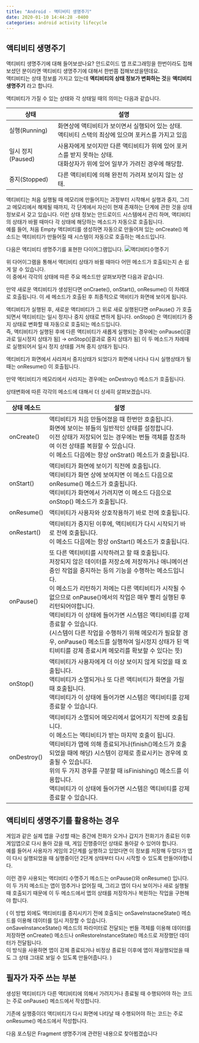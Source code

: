 ```yaml
---
title: "Android - 액티비티 생명주기"
date: 2020-01-10 14:44:28 -0400
categories: android activity lifecycle
---
```


## 액티비티 생명주기
액티비티 생명주기에 대해 들어보셨나요? 안드로이드 앱 프로그래밍을 한번이라도 접해보셨던 분이라면 액티비티 생명주기에 대해서 한번쯤 접해보셨을텐데요.  
액티비티는 상태 정보를 가지고 있는데 **액티비티의 상태 정보가 변화하는 것**을 **액티비티 생명주기** 라고 합니다.  


액티비티가 가질 수 있는 상태와 각 상태일 때의 의미는 다음과 같습니다.

상태 | 설명
----|----
실행(Running) | 화면상에 액티비티가 보이면서 실행되어 있는 상태. </br>액티비티 스택의 최상에 있으며 포커스를 가지고 있음
일시 정지(Paused) | 사용자에게 보이지만 다른 액티비티가 위에 있어 포커스를 받지 못하는 상태. </br>대화상자가 위에 있어 일부가 가려진 경우에 해당함.
중지(Stopped) | 다른 액티비티에 의해 완전히 가려져 보이지 않는 상태.


액티비티는 처음 실행될 때 메모리에 만들어지는 과정부터 시작해서 실행과 중지, 그리고 메모리에서 해제될 때까지, 각 단계에서 자신이 현재 존재하는 단계에 관한 것을 상태정보로서 갖고 있습니다.
이런 상태 정보는 안드로이드 시스템에서 관리 하며, 액티비티의 상태가 바뀔 때마다 각 상태에 해당하는 메소드가 자동으로 호출됩니다.  
예를 들어, 처음 Empty 액티비티를 생성하면 자동으로 만들어져 있는 onCreate() 메소드는 액티비티가 만들어질 때 시스템이 자동으로 호출하는 메소드입니다.  


다음은 액티비티 생명주기를 표현한 다이어그램입니다.
![액티비티수명주기](https://t1.daumcdn.net/cfile/tistory/99918D3359910D222E)


위 다어이그램을 통해서 액티비티 상태가 바뀔 때마다 어떤 메소드가 호출되는지 손 쉽게 알 수 있습니다.  
이 중에서 각각의 상태에 따른 주요 메소드만 살펴보자면 다음과 같습니다.

만약 새로운 액티비티가 생성된다면 onCraete(), onStart(), onResume() 이 차례대로 호출됩니다. 이 세 메소드가 호출된 후 최종적으로 액비티가 화면에 보이게 됩니다.  

액티비티가 실행된 후, 새로운 액티비티가 그 위로 새로 실행된다면 onPause() 가 호출되면서 액티비티는 일시 정지나 중지 상태로 변하게 됩니다.
onStop() 은 액티비티가 중지 상태로 변화할 때 자동으로 호출되는 메소드입니다.  
즉, 액티비티가 실행된 후에 다른 액티비티가 새롭게 실행되는 경우에는 onPause()[결과로 일시정지 상태가 됨] -> onStop()[결과로 중지 상태가 됨] 이 두 메소드가 차례때로 실행되어서 일시 정지 상태를 거쳐 중지 상태가 됩니다.

액티비티가 화면에서 사라져서 중지상태가 되었다가 화면에 나타나 다시 실행상태가 될 때는 onResume() 이 호출됩니다.


만약 액티비티가 메모리에서 사라지는 경우에는 onDestroy() 메소드가 호출됩니다.

상태변화에 따른 각각의 메소드에 대해서 더 상세히 살펴보겠습니다.

상태 메소드 | 설명
---- | ----
onCreate() | 액티비티가 처음 만들어졌을 때 한번만 호출됩니다. </br>화면에 보이는 뷰들의 일반적인 상태를 설정합니다.</br> 이전 상태가 저장되어 있는 경우에는 번들 객체를 참조하여 이전 상태를 복원할 수 있습니다. </br>이 메소드 다음에는 항상 onStrat() 메소드가 호출됩니다.
onStart() | 액티비티가 화면에 보이기 직전에 호출됩니다. </br>액티비티가 화면 상에 보여지면 이 메소드 다음으로 onResume() 메소드가 호출됩니다. </br>액티비티가 화면에서 가려지면 이 메소드 다음으로 onStop() 메소드가 호출됩니다.
onResume() | 액티비티가 사용자와 상호작용하기 바로 전에 호출됩니다.
onRestart() | 액티비티가 중지된 이후에, 액티비티가 다시 시작되기 바로 전에 호출됩니다.</br>이 메소드 다음에는 항상 onStart() 메소드가 호출됩니다.
onPause() | 또 다른 액티비티를 시작하려고 할 때 호출됩니다.</br>저장되지 않은 데이터를 저장소에 저장하거나 애니메이션 중인 작업을 중지하는 등의 기능을 수행하는 메소드입니다.</br>이 메소드가 리턴하기 저에는 다른 액티비티가 시작될 수 없으므로 onPause()에서의 작업은 매우 빨리 실행된 후 리턴되어야합니다.</br>액티비티가 이 상태에 들어가면 시스템은 액티비티를 강제 종료할 수 있습니다.</br>(시스템이 다른 작업을 수행하기 위해 메모리가 필요할 경우, onPause() 메소드를 실행하여 일시정지 상태가 된 액티비티를 강제 종료시켜 메모리를 확보할 수 있다는 뜻)
onStop() | 액티비티가 사용자에게 더 이상 보이지 않게 되었을 때 호출됩니다.</br>액티비티가 소멸되거나 또 다른 액티비티가 화면을 가릴 때 호출됩니다.</br>액티비티가 이 상태에 들어가면 시스템은 액티비티를 강제 종료할 수 있습니다.
onDestroy() | 액티비티가 소멸되어 메모리에서 없어지기 직전에 호출됩니다.</br>이 메소드는 액티비티가 받는 마지막 호출이 됩니다.</br>액티비티가 앱에 의해 종료되거나(finish()메소드가 호출되었을 때에 해당) 시스템이 강제로 종료시키는 경우에 호출될 수 있습니다. </br>위의 두 가지 경우를 구분할 때 isFinishing() 메소드를 이용합니다.</br>액티비티가 이 상태에 들어가면 시스템은 액티비티를 강제 종료할 수 있습니다.



## 액티비티 생명주기를 활용하는 경우
게임과 같은 실제 앱을 구성할 때는 중간에 전화가 오거나 갑지가 전화기가 종료된 이후 게임앱으로 다시 돌아 갔을 때, 게임 진행중이던 상태로 돌아갈 수 있어야 합니다.  
예를 들어서 사용자가 게임의 2단계를 실행하고 있었다면 이 정보를 저장해 두었다가 앱이 다시 실행되었을 때 실행중이던 2단계 상태부터 다시 시작할 수 있도록 만들어야합니다.  

이런 경우 사용되는 액티비티 수명주기 메소드는 onPause()와 onResume() 입니다.  
이 두 가지 메소드는 앱이 멈추거나 없어질 때, 그리고 앱이 다시 보이거나 새로 실행될 때 호출되기 때문에 이 두 메소드에서 앱의 상태를 저장하거나 복원하는 작업을 구현해야 합니다.

( 이 방법 외에도 액티비티를 중지시키기 전에 호출되는 onSaveInstacneState() 메소드를 이용해 데이터를 임시 저장할 수 있습니다.  
onSaveInstanceState() 메소드의 파라미터로 전달되는 번들 객체를 이용해 데이터를 저장하면 onCreate() 메소드나 onRestoreInstanceState() 메소드로 저장했던 데이터가 전달됩니다.  
이 방식을 사용하면 앱이 강제 종료되거나 비정상 종료된 이후에 앱이 재실행되었을 때도 그 상태 그대로 보일 수 있도록 만들어줍니다. )



## 필자가 자주 쓰는 부분
생성된 액티비티가 다른 액티비티에 의해서 가려지거나 종료될 때 수행되어야 하는 코드는 주로 onPause() 메소드에서 작성합니다.  

기존에 실행중이더 액티비티가 다시 화면에 나타날 때 수행되어야 하는 코드는 주로 onResume() 메소드에서 작성합니다.


다음 포스팅은 Fragment 생명주기에 관련된 내용으로 찾아뵙겠습니다



